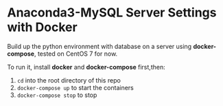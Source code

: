 # Anaconda3-MySQL Server Settings with Docker

Build up the python environment with database on a server using **docker-compose**, tested on CentOS 7 for now.

To run it, install **docker** and **docker-compose** first,then:
1. `cd` into the root directory of this repo
2. `docker-compose up` to start the containers
3. `docker-compose stop` to stop

